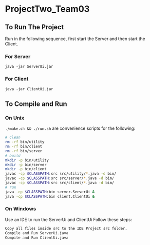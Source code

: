 # ProjectTwo_Team03

## To Run The Project
Run in the following sequence, first start the Server and then start the Client.
### For Server
`java -jar ServerUi.jar`

### For Client
`java -jar ClientUi.jar`

## To Compile and Run 
### On Unix
`./make.sh && ./run.sh` are convenience scripts for the following:
```bash
# clean
rm -rf bin/utility
rm -rf bin/client
rm -rf bin/server
# build
mkdir -p bin/utility
mkdir -p bin/server
mkdir -p bin/client
javac -cp $CLASSPATH:src src/utility/*.java -d bin/
javac -cp $CLASSPATH:src src/server/*.java -d bin/
javac -cp $CLASSPATH:src src/client/*.java -d bin/
# run
java -cp $CLASSPATH:bin server.ServerUi &
java -cp $CLASSPATH:bin client.ClientUi &
```
### On Windows
Use an IDE to run the ServerUi and ClientUi
Follow these steps:
```bash
Copy all files inside src to the IDE Project src folder.
Compile and Run ServerUi.java
Compile and Run ClientUi.java
